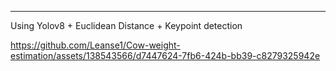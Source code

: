 -------------------------------------------------------------------------

Using Yolov8 + Euclidean Distance + Keypoint detection


https://github.com/Leanse1/Cow-weight-estimation/assets/138543566/d7447624-7fb6-424b-bb39-c8279325942e



